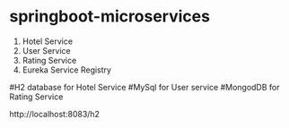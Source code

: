 # springboot-microservices
1. Hotel Service
2. User Service
3. Rating Service
4. Eureka Service Registry

#H2 database for Hotel Service
#MySql for User service
#MongodDB for Rating Service 


http://localhost:8083/h2

